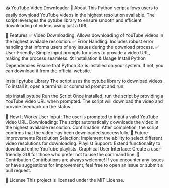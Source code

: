📥 YouTube Video Downloader
📖 About
This Python script allows users to easily download YouTube videos in the highest resolution available. The script leverages the pytube library to ensure smooth and efficient downloading of videos using just a URL.

🚀 Features
✅ Video Downloading: Allows downloading of YouTube videos in the highest available resolution.
✅ Error Handling: Includes robust error handling that informs users of any issues during the download process.
✅ User-Friendly: Simple input prompts for users to provide a video URL, making the process seamless.
🛠️ Installation & Usage
Install Python Dependencies
Ensure that Python 3.x is installed on your system. If not, you can download it from the official website.

Install pytube Library
The script uses the pytube library to download videos. To install it, open a terminal or command prompt and run:

pip install pytube
Run the Script
Once installed, run the script by providing a YouTube video URL when prompted. The script will download the video and provide feedback on the status.

🎯 How It Works
User Input: The user is prompted to input a valid YouTube video URL.
Downloading: The script automatically downloads the video in the highest available resolution.
Confirmation: After completion, the script confirms that the video has been downloaded successfully.
📌 Future Improvements
Resolution Selection: Implement the ability to select different video resolutions for downloading.
Playlist Support: Extend functionality to download entire YouTube playlists.
Graphical User Interface: Create a user-friendly GUI for those who prefer not to use the command line.
🤝 Contribution
Contributions are always welcome! If you encounter any issues or have suggestions for improvement, feel free to open an issue or submit a pull request.

📜 License
This project is licensed under the MIT License.


